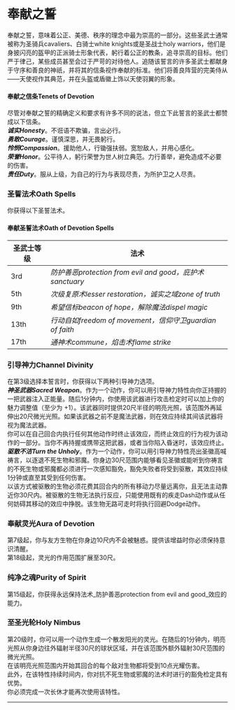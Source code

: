 # 奉献之誓

&#x20;   奉献之誓，意味着公正、美德、秩序的理念中最为崇高的一部分。这些圣武士通常被称为圣骑兵cavaliers、白骑士white knights或是圣战士holy warriors，他们是身披闪亮的盔甲的正派骑士形象代表，躬行着公正的教条，追寻崇高的目标。他们严于律己，某些成员甚至会过于严苛的对待他人。追随该誓言的许多圣武士都献身于守序和善良的神祇，并将其的信条视作奉献的标准。他们将善良阵营的完美侍从——天使视作其典范，并在头盔或盾徽上饰以天使羽翼的形象。

#### **奉献之信条Tenets of Devotion**

&#x20;   尽管对奉献之誓的精确定义和要求有许多不同的说法，但立下此誓言的圣武士都赞成以下信条。\
&#x20;   _**诚实Honesty**_。不诳语不欺骗，言出必行。\
&#x20;   _**勇敢Courage**_。谨慎深思，并无畏躬行。\
&#x20;   _**怜悯Compassion**_。援助他人，行锄强扶弱。宽恕敌人，并用心感化。\
&#x20;   _**荣誉Honor**_。公平待人，躬行荣誉为世人树立典范。力行善举，避免造成不必要的伤害。\
&#x20;   _**责任Duty**_。服从上级，为自己的行为与表现尽责，为所护卫之人尽责。

### **圣誓法术Oath Spells**

&#x20;   你获得以下圣誓法术。

#### **奉献圣誓法术Oath of Devotion Spells**

| **圣武士等级** | **法术**                                           |
| --------- | ------------------------------------------------ |
| 3rd       | _防护善恶protection from evil and good，庇护术sanctuary_ |
| 5th       | _次级复原术lesser restoration，诚实之域zone of truth_      |
| 9th       | _希望信标beacon of hope，解除魔法dispel magic_            |
| 13th      | _行动自如freedom of movement，信仰守卫guardian of faith_  |
| 17th      | _通神术commune，焰击术flame strike_                     |

### **引导神力Channel Divinity**

&#x20;   在第3级选择本誓言时，你获得以下两种引导神力选项。\
&#x20;   _**神圣武器Sacred Weapon**_。作为一个动作，你可以用引导神力特性向你正持握的一把武器注入正能量。随后1分钟内，你使用该武器进行攻击检定时可以加上你的魅力调整值（至少为 +1）。该武器同时提供20尺半径的明亮光照，该范围外再延伸出20尺微光光照。如果该武器之前不是魔法武器，则在效应持续其间该武器将视为魔法武器。\
&#x20;   你可以在自己回合内执行任何其他动作时终止该效应，而终止效应的行为视为该动作的一部分。当你不再持握或携带这把武器，或者当你陷入昏迷时，该效应终止。\
&#x20;   _**驱散不洁Turn the Unholy**_。作为一个动作，你可以用引导神力特性亮出圣徽高喊祷言，以逐退不死生物和邪魔。你身边30尺范围内能够看见圣徽或能听到你祷言的不死生物或邪魔都必须进行一次感知豁免，豁免失败者将受到驱散，其效应持续1分钟或直至其受到任何伤害。\
&#x20;   以该方式被驱散的生物必须花费其回合内的所有移动力尽量远离你，且无法主动靠近你30尺内。被驱散的生物无法执行反应，只能使用既有的疾走Dash动作或从任何妨碍其移动的效应中挣脱。该生物无路可走时将执行回避Dodge动作。

### **奉献灵光Aura of Devotion**

&#x20;   第7级起，你与友方生物在你身边10尺内不会被魅惑。提供该增益时你必须保持意识清醒。\
&#x20;   第18级起，灵光的作用范围扩展至30尺。

### **纯净之魂Purity of Spirit**

&#x20;   第15级起，你获得永远保持法术_防护善恶protection from evil and good_效应的能力。

### **至圣光轮Holy Nimbus**

&#x20;   第20级时，你可以用一个动作生成一个散发阳光的灵光。在随后的1分钟内，明亮光照从你身边往外辐射半径30尺的球状区域，并在该范围外额外辐射30尺范围的微光光照。\
&#x20;   在该明亮光照范围内开始其回合的每个敌对生物都将受到10点光耀伤害。\
&#x20;   此外，在该特性持续时间内，你对抗不死生物或邪魔的法术时进行的豁免检定具有优势。\
&#x20;   你必须完成一次长休才能再次使用该特性。

****
